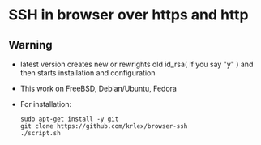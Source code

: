 # SSH in browser over https and http

## Warning

- latest version creates new or rewrights old id_rsa( if you say "y" ) and then starts installation and configuration

- This work on FreeBSD, Debian/Ubuntu, Fedora

- For installation:

  ```
  sudo apt-get install -y git
  git clone https://github.com/krlex/browser-ssh
  ./script.sh
  ```
